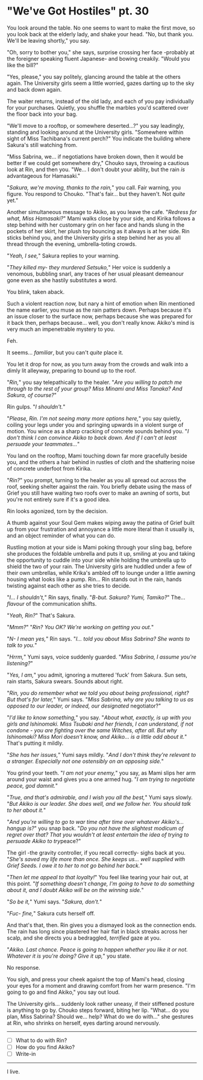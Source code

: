 # "We've Got Hostiles" pt. 30

You look around the table. No one seems to want to make the first move, so you look back at the elderly lady, and shake your head. "No, but thank you. We'll be leaving shortly," you say.

"Oh, sorry to bother you," she says, surprise crossing her face -probably at the foreigner speaking fluent Japanese- and bowing creakily. "Would you like the bill?"

"Yes, please," you say politely, glancing around the table at the others again. The University girls seem a little worried, gazes darting up to the sky and back down again.

The waiter returns, instead of the old lady, and each of you pay individually for your purchases. Quietly, you shuffle the marbles you'd scattered over the floor back into your bag.

"We'll move to a rooftop, or somewhere deserted...?" you say leadingly, standing and looking around at the University girls. "Somewhere within sight of Miss Tachibana's current perch?" You indicate the building where Sakura's still watching from.

"Miss Sabrina, we... if negotiations have broken down, then it would be better if we could get somewhere dry," Chouko says, throwing a cautious look at Rin, and then you. "We... I don't doubt your ability, but the rain *is* advantageous for Hamasaki."

"*Sakura, we're moving, thanks to the rain,*" you call. Fair warning, you figure. You respond to Chouko. "That's fair... but they haven't. Not *quite* yet."

Another simultaneous message to Akiko, as you leave the cafe. "*Redress for what, Miss Hamasaki?*" Mami walks close by your side, and Kirika follows a step behind with her customary grin on her face and hands slung in the pockets of her skirt, her plush toy bouncing as it always is at her side. Rin sticks behind you, and the University girls a step behind her as you all thread through the evening, umbrella-toting crowds.

"*Yeah, I see,*" Sakura replies to your warning.

"*They killed my- they murdered Setsuko,*" Her voice is suddenly a venomous, bubbling snarl, any traces of her usual pleasant demeanour gone even as she hastily substitutes a word.

You blink, taken aback.

Such a violent reaction *now,* but nary a hint of emotion when Rin mentioned the name earlier, you muse as the rain patters down. Perhaps because it's an issue closer to the surface now, perhaps because she was prepared for it back then, perhaps because... well, you don't really know. Akiko's mind is very much an impenetrable mystery to you.

Feh.

It seems... *familiar*, but you can't *quite* place it.

You let it drop for now, as you turn away from the crowds and walk into a dimly lit alleyway, preparing to bound up to the roof.

"*Rin,*" you say telepathically to the healer. "*Are you willing to patch me through to the rest of your group? Miss Minami and Miss Tanaka? And Sakura, of course?*"

Rin gulps. "*I shouldn't.*"

"*Please, Rin. I'm not seeing many more options here,*" you say quietly, coiling your legs under you and springing upwards in a violent surge of motion. You wince as a sharp cracking of concrete sounds behind you. "*I don't think I can convince Akiko to back down. And if I can't at least persuade your teammates...*"

You land on the rooftop, Mami touching down far more gracefully beside you, and the others a hair behind in rustles of cloth and the shattering noise of concrete underfoot from Kirika.

"*Rin?*" you prompt, turning to the healer as you all spread out across the roof, seeking shelter against the rain. You briefly debate using the mass of Grief you still have waiting two roofs over to make an awning of sorts, but you're not entirely sure if it's a good idea.

Rin looks agonized, torn by the decision.

A thumb against your Soul Gem makes wiping away the patina of Grief built up from your frustration and annoyance a little more literal than it usually is, and an object reminder of what you can do.

Rustling motion at your side is Mami poking through your sling bag, before she produces the foldable umbrella and puts it up, smiling at you and taking the opportunity to cuddle into your side while holding the umbrella up to shield the two of your rain. The University girls are huddled under a few of their own umbrellas, while Krika's ambled off to lounge under a little awning housing what looks like a pump. Rin... Rin stands out in the rain, hands twisting against each other as she tries to decide.

"*I... I shouldn't,*" Rin says, finally. "*B-but. Sakura? Yumi, Tamiko?*" The... *flavour* of the communication shifts.

"*Yeah, Rin?*" That's Sakura.

"*Mmm?*" "*Rin? You OK? We're working on getting you out.*"

"*N- I mean yes,*" Rin says. "*I... told you about Miss Sabrina? She wants to talk to you.*"

"*Hrrm,*" Yumi says, voice suddenly guarded. "*Miss Sabrina, I assume you're listening?*"

"*Yes, I am,*" you admit, ignoring a muttered 'fuck' from Sakura. Sun sets, rain starts, Sakura swears. Sounds about right.

"*Rin, you do remember what we told you about being professional, right? But that's for later,*" Yumi says. "*Miss Sabrina, why are you talking to us as opposed to our leader, or indeed, our designated* negotiator?"

"*I'd like to know something,*" you say. "*About what, exactly, is up with you girls and Ishinomaki. Miss Tsubaki and her friends, I can understand, if not condone - you *are* fighting over the same Witches, after all. But why Ishinomaki? Miss Mori doesn't know, and Akiko... is a little odd about it.*" That's putting it mildly.

"*She has her issues,*" Yumi says mildly. "*And I don't think they're relevant to a stranger. Especially not one ostensibly on an opposing side.*"

You grind your teeth. "*I am not your enemy,*" you say, as Mami slips her arm around your waist and gives you a one armed hug. "*I am *trying* to negotiate peace, god damnit.*"

"*True, and that's admirable, *and* I wish you all the best,*" Yumi says slowly. "*But Akiko is our leader. She does well, and we follow her. You should talk to her about it.*"

"*And you're willing to go to war time after time over whatever Akiko's... *hangup* is?*" you snap back. "*Do you not have the slightest modicum of regret over that? That you wouldn't at least entertain the idea of trying to persuade Akiko to try*peace?"

The girl -the gravity controller, if you recall correctly- sighs back at you. "*She's saved my life more than once. She keeps us... well supplied with Grief Seeds. I owe it to her to not go behind her back.*"

"*Then let me appeal to that loyalty!*" You feel like tearing your hair out, at this point. "*If something doesn't change, I'm going to have to do something about it, and I doubt Akiko will be on the winning side.*"

"*So be it,*" Yumi says. "*Sakura, don't.*"

"*Fuc- fine,*" Sakura cuts herself off.

And that's that, then. Rin gives you a dismayed look as the connection ends. The rain has long since plastered her hair flat in black streaks across her scalp, and she directs you a bedraggled, *terrified* gaze at you.

"*Akiko. Last chance. Peace *is* going to happen whether you like it or not. Whatever it is you're doing? Give it up,*" you state.

No response.

You sigh, and press your cheek agaisnt the top of Mami's head, closing your eyes for a moment and drawing comfort from her warm presence. "I'm going to go and find Akiko," you say out loud.

The University girls... suddenly look rather uneasy, if their stiffened posture is anything to go by. Chouko steps forward, biting her lip. "What... do you plan, Miss Sabrina? Should we... help? What do we do with..." she gestures at Rin, who shrinks on herself, eyes darting around nervously.

---

- [ ] What to do with Rin?
- [ ] How do you find Akiko?
- [ ] Write-in

---

I live.
